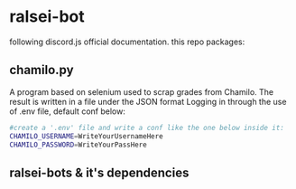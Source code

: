 # ralsei-bot
following discord.js official documentation.
this repo packages:
## chamilo.py
A program based on selenium used to scrap grades from Chamilo. The result is written in a file under the JSON format
Logging in through the use of .env file, default conf below:
```bash
#create a '.env' file and write a conf like the one below inside it:
CHAMILO_USERNAME=WriteYourUsernameHere
CHAMILO_PASSWORD=WriteYourPassHere
```
## ralsei-bots & it's dependencies